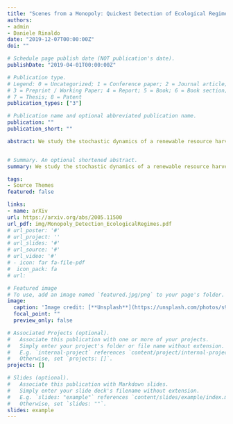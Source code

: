 ```yaml
---
title: "Scenes from a Monopoly: Quickest Detection of Ecological Regimes"
authors:
- admin
- Daniele Rinaldo
date: "2019-12-07T00:00:00Z"
doi: ""

# Schedule page publish date (NOT publication's date).
publishDate: "2019-04-01T00:00:00Z"

# Publication type.
# Legend: 0 = Uncategorized; 1 = Conference paper; 2 = Journal article;
# 3 = Preprint / Working Paper; 4 = Report; 5 = Book; 6 = Book section;
# 7 = Thesis; 8 = Patent
publication_types: ["3"]

# Publication name and optional abbreviated publication name.
publication: ""
publication_short: ""

abstract: We study the stochastic dynamics of a renewable resource harvested by a monopolist facing a downward sloping demand curve. We introduce a framework where harvesting sequentially affects the resource's potential to regenerate, resulting in an endogenous ecological regime shift. In a multi-period setting, the firm's objective is to find the profit-maximizing harvesting policy while simultaneously detecting in the quickest time possible the change in regime. Encapsulating the idea of environmental surveillance, the use of quickest detection method allows us to easily translate our framework to real-time detection. Solving analytically, we show that a negative regime shift induces an aggressive extraction behaviour due to a combination of faster detection, a sense of urgency, and higher markups. Precautionary behaviour can result due to increasing resource rent. We study the probability of extinction and show the emergence of catastrophe risk which can be both reversible and irreversible.


# Summary. An optional shortened abstract.
summary: We study the stochastic dynamics of a renewable resource harvested by a firm facing a downward sloping deman curve and endogenous regime shifts, while simultaneously detecting in the quickest time possible the change in resource dynamics.

tags:
- Source Themes
featured: false

links: 
- name: arXiv
url: https://arxiv.org/abs/2005.11500
url_pdf: img/Monopoly_Detection_EcologicalRegimes.pdf
# url_poster: '#'
# url_project: ''
# url_slides: '#'
# url_source: '#'
# url_video: '#'
# - icon: far fa-file-pdf
#  icon_pack: fa
# url: 

# Featured image
# To use, add an image named `featured.jpg/png` to your page's folder. 
image:
  caption: 'Image credit: [**Unsplash**](https://unsplash.com/photos/s9CC2SKySJM)'
  focal_point: ""
  preview_only: false

# Associated Projects (optional).
#   Associate this publication with one or more of your projects.
#   Simply enter your project's folder or file name without extension.
#   E.g. `internal-project` references `content/project/internal-project/index.md`.
#   Otherwise, set `projects: []`.
projects: []

# Slides (optional).
#   Associate this publication with Markdown slides.
#   Simply enter your slide deck's filename without extension.
#   E.g. `slides: "example"` references `content/slides/example/index.md`.
#   Otherwise, set `slides: ""`.
slides: example
---
```


